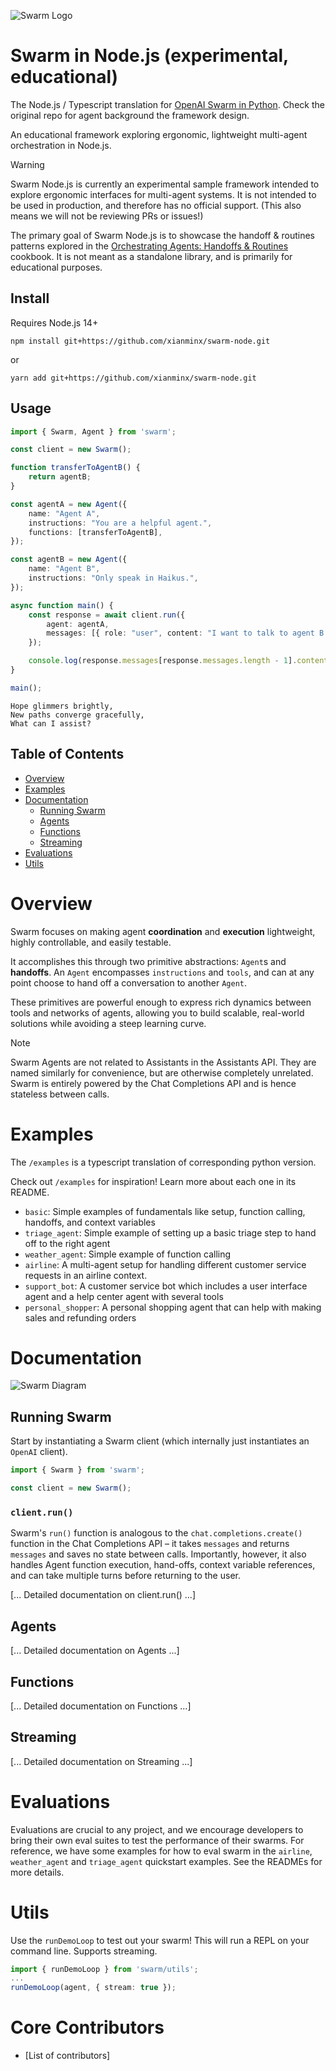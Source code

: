 ![Swarm Logo](https://github.com/openai/swarm/raw/main/assets/logo.png)

# Swarm in Node.js (experimental, educational)

The Node.js / Typescript translation for [OpenAI Swarm in Python](https://github.com/openai/swarm). Check the original repo for agent background the framework design.

An educational framework exploring ergonomic, lightweight multi-agent orchestration in Node.js.

> [!WARNING]
> Swarm Node.js is currently an experimental sample framework intended to explore ergonomic interfaces for multi-agent systems. It is not intended to be used in production, and therefore has no official support. (This also means we will not be reviewing PRs or issues!)
>
> The primary goal of Swarm Node.js is to showcase the handoff & routines patterns explored in the [Orchestrating Agents: Handoffs & Routines](https://cookbook.openai.com/examples/orchestrating_agents) cookbook. It is not meant as a standalone library, and is primarily for educational purposes.

## Install

Requires Node.js 14+

```shell
npm install git+https://github.com/xianminx/swarm-node.git
```

or

```shell
yarn add git+https://github.com/xianminx/swarm-node.git
```

## Usage

```typescript
import { Swarm, Agent } from 'swarm';

const client = new Swarm();

function transferToAgentB() {
    return agentB;
}

const agentA = new Agent({
    name: "Agent A",
    instructions: "You are a helpful agent.",
    functions: [transferToAgentB],
});

const agentB = new Agent({
    name: "Agent B",
    instructions: "Only speak in Haikus.",
});

async function main() {
    const response = await client.run({
        agent: agentA,
        messages: [{ role: "user", content: "I want to talk to agent B." }],
    });

    console.log(response.messages[response.messages.length - 1].content);
}

main();
```

```
Hope glimmers brightly,
New paths converge gracefully,
What can I assist?
```

## Table of Contents

- [Overview](#overview)
- [Examples](#examples)
- [Documentation](#documentation)
  - [Running Swarm](#running-swarm)
  - [Agents](#agents)
  - [Functions](#functions)
  - [Streaming](#streaming)
- [Evaluations](#evaluations)
- [Utils](#utils)

# Overview

Swarm focuses on making agent **coordination** and **execution** lightweight, highly controllable, and easily testable.

It accomplishes this through two primitive abstractions: `Agent`s and **handoffs**. An `Agent` encompasses `instructions` and `tools`, and can at any point choose to hand off a conversation to another `Agent`.

These primitives are powerful enough to express rich dynamics between tools and networks of agents, allowing you to build scalable, real-world solutions while avoiding a steep learning curve.

> [!NOTE]
> Swarm Agents are not related to Assistants in the Assistants API. They are named similarly for convenience, but are otherwise completely unrelated. Swarm is entirely powered by the Chat Completions API and is hence stateless between calls.

# Examples
The `/examples` is a typescript translation of corresponding python version.

Check out `/examples` for inspiration! Learn more about each one in its README.

- `basic`: Simple examples of fundamentals like setup, function calling, handoffs, and context variables
- `triage_agent`: Simple example of setting up a basic triage step to hand off to the right agent
- `weather_agent`: Simple example of function calling
- `airline`: A multi-agent setup for handling different customer service requests in an airline context.
- `support_bot`: A customer service bot which includes a user interface agent and a help center agent with several tools
- `personal_shopper`: A personal shopping agent that can help with making sales and refunding orders

# Documentation

![Swarm Diagram](https://github.com/openai/swarm/raw/main/assets/swarm_diagram.png)

## Running Swarm

Start by instantiating a Swarm client (which internally just instantiates an `OpenAI` client).

```typescript
import { Swarm } from 'swarm';

const client = new Swarm();
```

### `client.run()`

Swarm's `run()` function is analogous to the `chat.completions.create()` function in the Chat Completions API – it takes `messages` and returns `messages` and saves no state between calls. Importantly, however, it also handles Agent function execution, hand-offs, context variable references, and can take multiple turns before returning to the user.

[... Detailed documentation on client.run() ...]

## Agents

[... Detailed documentation on Agents ...]

## Functions

[... Detailed documentation on Functions ...]

## Streaming

[... Detailed documentation on Streaming ...]

# Evaluations

Evaluations are crucial to any project, and we encourage developers to bring their own eval suites to test the performance of their swarms. For reference, we have some examples for how to eval swarm in the `airline`, `weather_agent` and `triage_agent` quickstart examples. See the READMEs for more details.

# Utils

Use the `runDemoLoop` to test out your swarm! This will run a REPL on your command line. Supports streaming.

```typescript
import { runDemoLoop } from 'swarm/utils';
...
runDemoLoop(agent, { stream: true });
```

# Core Contributors

- [List of contributors]
